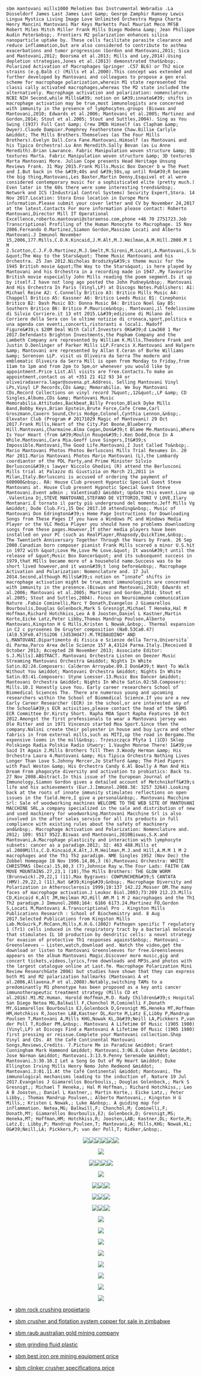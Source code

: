 
```
sbm mantovani mills1000 Melodien Das Instrumental Webradio .La Düsseldorf James Last James Last &amp; George Zamphir Ramsey Lewis Lingua Mystica Living Image Love Unlimited Orchestra Magna Charta Henry Mancini Mantovani Mar Keys Marketts Paul Mauriat Meco MFSB Robert Miles Mitch Miller Frank Mills Diego Modena &amp; Jean Philippe Audin Peter&nbsp;. Frontiers M2 polarization enhances silica nanoparticle uptake by. These cells facilitate parasite clearance and reduce inflammation,but are also considered to contribute to asthma exacerbations and tumor progression (Gordon and Mantovani,2011; Sica and Mantovani,2012; Boorsma et al.2013; Mills and Ley,2014).Using depletion strategies,Jones et al.(2013) demonstrated that&nbsp;. Polarized Activation of Macrophages Springer .C57 BL6) or Th2 mice strains (e.g.Balb c) (Mills et al.2000).This concept was extended and further developed by Mantovani and colleagues to propose a gen eral scheme for macrophage polarization,wherein M1 state represented the classi cally activated macrophages,whereas the M2 state included the alternatively. Macrophage activation and polarization: nomenclature. NCBI NIH Second,while Mills&#39; notion on &#39;innate&#39; shifts in macrophage activation may be true,most immunologists are concerned with immunity in the presence of lymphocytes.groups (Biswas and Mantovani,2010; Edwards et al.2006; Mantovani et al.2005; Martinez and Gordon,2014; Stout et al.2005; Stout and Suttles,2004). Sing as You Swing (1937) Full Cast &amp; Crew IMDb Himself (as Clapham &amp; Dwyer).Claude Dampier.Pomphrey Featherstone Chaw.Billie Carlyle &middot; The Mills Brothers.Themselves (as The Four Mills Brothers).Evelyn Dall.Cora Fane.Mantovani.Himself (as Mantovani and his Tipica Orchestra).Lu Ann Meredith.Sally Bevan (as Lu Anne Meredith).Brian Lawrance. Fabric Manipulation woven structure &amp; 3D textures Marta. Fabric Manipulation woven structure &amp; 3D textures Marta Mantovani More. Julian Cope presents Head Heritage Unsung Reviews Frank. 31 May 2015.Frank Mills.Music Box Dancer b w The Poet and I.But back in the &#39;40s and &#39;50s,up until Rn&#39;R became the big thing,Mantovani,Les Baxter,Martin Denny,Esquivel et al were considered contemporary music for a sophisticated elite (pretty much.) Even later in the 60s there were some interesting trends&nbsp;. Network and ICS (Industrial Control Systems) Security Expert,Stora. 14 Nov 2017.Location: Stora Enso location in Europe More information.Please submit your cover letter and CV by November 24,2017 at the latest.Contacts For more information please contact: Roberto Mantovani,Director Mill IT Operational Excellence,roberto.mantovani@storaenso.com,phone +46 70 2751723.Job Transcriptional Profiling of the Human Monocyte to Macrophage. 15 Nov 2006.Fernando O.Martinez,Siamon Gordon,Massimo Locati and Alberto Mantovani.J Immunol November 15,2006,177.Mills,C.D.K.Kincaid,J.M.Alt,M.J.Heilman,A.M.Hill.2000.M 1 M 2.Scotton,C.J.F.O.Martinez,M.J.Smelt,M.Sironi,M.Locati,A.Mantovani,S.Sozzani.2005.Transcriptional&nbsp;. &quot;The Way to the Stars&quot; Theme Music Mantovani and his Orchestra. 25 Jan 2012.Nicholas Brodszky&#39;s theme music for the 1945 British movie &quot;The Way to the Stars&quot; is here played by Mantovani and his Orchestra in a recording made in 1947..My favourite British movie especially John Mills reading the poem segment.Is it up by itself.I have not long ago posted the John Pudney&nbsp;. Mantovani And His Orchestra In Paris (Vinyl,LP) at Discogs Notes.Publishers: A1: Michael Reine A2: C.Connelly Britico A3: Britico Mills Music A4: Chappell Britico A5: Kassner A6: Britico Leeds Music B1: Cinephonic Britico B2: Dash Music B3: Donna Music B4: Britico Noel Gay B5: Southern Britico B6: Britico P.Maurice&nbsp;. Mantovani,il fedelissimo di Silvio Corriere.it 13 ott 2015.L&#39;edizione di Milano del Corriere della Sera con le ultime notizie di cronaca,sport,politica e una agenda con eventi,concerti,ristoranti e locali. Madoff Figure&#39;s $20M Deal With Calif.Investors OK&#39;d Law360 1 Mar 2017.Defendants Brighton Investments,the Popham Company and the Lambeth Company are represented by William K.Mills,Theodore Frank and Justin D.Denlinger of Parker Mills LLP.Francis X.Mantovani and Halpern &amp; Mantovani are represented by Allan E.Ceran of Burke Williams &amp; Sorenson LLP. visit us Oliveira da Serra The modern and emblematic Oliveira da Serra Mill is open from Monday to Friday,from 11am to 1pm and from 2pm to 5pm,or whenever you would like by appointment.Price List.All visits are free.Contacts.To make an appointment,contact us at +351 21 412 93 34 or oliveiradaserra.lagar@sovena.pt.Address. Selling Mantovani Vinyl LPs,Vinyl LP Records,CDs &amp; Memorabilia. We buy Mantovani CDs,Record Collections on vinyl record 7&quot;,12&quot;,LP &amp; CD Singles,Albums,CDs &amp; Mantovani Music Memorabilia.Attitudes,Backbeat,Billy Preston,Black Dyke Mills Band,Bobby Keys,Brian Epstein,Brute Force,Cafe Creme,Carl Groszmann,Cavern Sound,Chris Hodge,Colonel,Cynthia Lennon,&nbsp;. Elevator Club (Program # 20171029 Magic of Mantovani) 29 Oct 2017.Frank Mills,Heart of the City.Pat Boone,Blueberry Hill.Mantovani,Charmaine.Alma Cogan,Don&#39;t Blame Me.Mantovani,Where Is Your Heart (from &#39;Moulin Rouge&#39;).Ken Dodd,Once In A While.Mantovani,Cara Mia.Geoff Love Singers,It&#39;s Impossible.Mantovani,The Good Life.Mantovani,I Just Called To&nbsp;. Mario Mantovani Photos Photos Berlusconi Mills Trial Resumes In. 20 Mar 2011.Mario Mantovani Photos Mario Mantovani (L),the Lombardy coordiantor of the PDL Party,and Prime Minister Silvio Berlusconi&#39;s lawyer Niccolo Ghedini (R) attend the Berlusconi Mills trial at Palazzo di Giustizia on March 21,2011 in Milan,Italy.Berlusconi is accused of ordering the payment of 600000&nbsp;. RA: House Club present Hypnotic Special Guest Steve Mantovani at. House Club present Hypnotic Special Guest Steve Mantovani.Event admin ; ValentinaDJ &middot; Update this event.Line up .Valentina Dj,STEVE MANTOVANI,STEFANO DE VITTORIO,TONI V LOVE,Ilary Montanari.È tornato il party più underground del momento.Jeff Mills Vg &middot; Dude Club.Fri,15 Dec 2017.10 attending&nbsp;. Music of Mantovani Don Edrington&#39;s Home Page Instructions for Downloading Songs from These Pages If you have a Windows PC and Windows Media Player or the VLC Media Player you should have no problems downloading songs from these pages.However,If other media players have been installed on your PC (such as RealPlayer,Rhapsody,QuickTime,&nbsp;. The Twentieth Anniversary Together Through the Years by Frank. 26 Sep 2000.Canadian born composer pianist Frank Mills scored a minor U.S.hit in 1972 with &quot;Love Me,Love Me Love.&quot; It wasn&#39;t until the release of &quot;Music Box Dancer&quot; and its subsequent success in 1979,that MIlls became more of a household name.Success was to be short lived however,and it wasn&#39;t long before&nbsp;. Macrophage Activation and Polarization: Nomenclature and. 17 Jul 2014.Second,although Mills&#39;s notion on “innate” shifts in macrophage activation might be true,most immunologists are concerned with immunity in the presence.(Biswas and Mantovani,2010; Edwards et al.2006; Mantovani et al.2005; Martinez and Gordon,2014; Stout et al.2005; Stout and Suttles,2004). Focus on Neuroimmune communication Nature .Fabio Cominelli,Marc Y Donath,Evangelos J Giamarellos Bourboulis,Douglas Golenbock,Mark S Gresnigt,Michael T Heneka,Hal M Hoffman,Richard Hotchkiss,Leo A B Joosten,Daniel L Kastner,Martin Korte,Eicke Latz,Peter Libby,Thomas Mandrup Poulsen,Alberto Mantovani,Kingston H G Mills,Kristen L Nowak,&nbsp;. Thermal expansion in C2 c pyroxenes De Gruyter composition (Na0.53Ca0.47)(Al0.53Fe0.47)Si2O6 (Jd53Hd47).M.TRIBAUDINO* AND L.MANTOVANI.Dipartimento di Fisica e Scienze della Terra,Universita` di Parma,Parco Area delle Scienze 157 A,43124 Parma.Italy.[Received 8 October 2013; Accepted 28 November 2013; Associate Editor: S.J.Mills].ABSTRACT. Mantovani Orchestra Listen on Deezer Music Streaming Mantovani Orchestra &middot; Nights In White Satin.02:24.Composers: Calderon Arroyabe.09.I Don&#39;t Want To Walk Without You &middot; Mantovani Orchestra &middot; Nights In White Satin.03:41.Composers: Styne Loesser.13.Music Box Dancer &middot; Mantovani Orchestra &middot; Nights In White Satin.02:58.Composers: Mills.10.I Honestly Love You. Early career researchers School of Biomedical Sciences The. There are numerous young and upcoming researchers within the School of Biomedical Science.If you are a new Early Career Researcher (ECR) in the school,or are interested any of the School&#39;s ECR activities,please contact the head of the SBMS ECR Committee Dr.Kirsty Short. Rapha MOA Sport Rapha Features 10 Oct 2012.Amongst the first professionals to wear a Mantovani jersey was Ole Ritter and in 1971 Vincenzo started Moa Sport.Since then the company.Nalini create their polyester in house and buy Lycra and other fabrics in from external mills,such as MITI,up the road in Bergamo.The expensive looms in the mill&nbsp;. Trzeszcząca Płyta 1 (1CD) Sklep Polskiego Radia Polskie Radio Utwory: 1.Vaughn Monroe There! I&#39;ve Said It Again 2.Mills Brothers Till Then 3.Woody Herman &amp; His Orchestra Laura 4.Mantovani &amp; His Tipica Orchestra Nothing Lives Longer Than Love 5.Johnny Mercer,Jo Stafford &amp; The Pied Pipers with Paul Weston &amp; His Orchestra Candy 6.Al Bowlly A Man And His Dream From phagocyte diversity and activation to probiotics: Back to. 27 Nov 2008.Abstract.In this issue of the European Journal of Immunology,Siamon Gordon gives a detailed account of Metchnikoff&#39;s life and his achievements (Eur.J.Immunol.2008.38: 3257 3264).Looking back at the roots of innate immunity stimulates reflections on open issues in the field.Here,I give a personal&nbsp;. Mantovani Macchine Srl: Sale of woodworking machines WELCOME TO THE WEB SITE OF MANTOVANI MACCHINE SRL,a company specialized in the sale and distribution of new and used machinery for woodworking.Mantovani Macchine Srl is also involved in the after sales service for all its products in full compliance with existing rules about the safety of machinery and&nbsp;. Macrophage Activation and Polarization: Nomenclature and. 2012; 109: 9517 9522.Biswas and Mantovani,2010Biswas,S.K.and Mantovani,A.Macrophage plasticity and interaction with lymphocyte subsets: cancer as a paradigm.2012; 32: 463 488.Mills et al.2000Mills,C.D.Kincaid,K.Alt,J.M.Heilman,M.J.and Hill,A.M.M 1 M 2 macrophages and the Th1 Th2 paradigm. NME Singles 1952 (Nov Dec) the Zobbel Homepage 18 Nov 1996.14,86,3 (6),Mantovani Orchestra: WHITE CHRISTMAS (Decca).15,80,3 (7),Johnnie Ray w.The Four Lads: FAITH CAN MOVE MOUNTAINS.27,23,1 (10),The Mills Brothers: THE GLOW WORM (Brunswick).29,22,1 (11),Max Bygraves: COWPUNCHER&#39;S CANTATA (HMV).29,22,1 (11),Nat &#39;King&#39;&nbsp;. Macrophage Diversity and Polarization in Atherosclerosis 1999;10:137 142.22.Mosser DM.The many faces of macrophage activation.J Leukoc Biol.2003;73:209 212.23.Mills CD,Kincaid K,Alt JM,Heilman MJ,Hill AM.M 1 M 2 macrophages and the Th1 Th2 paradigm.J Immunol.2000;164: 6166 6173.24.Martinez FO,Gordon S,Locati M,Mantovani A.Transcriptional Pro . Kingston Mills Publications Research : School of Biochemistry and. 8 Aug 2017.Selected Publications from Kingston Mills Lab.McGuirk,P.McCann,Mills,K.H.G.(2002) Pathogen specific T regulatory 1 (Tr1) cells induced in the respiratory tract by a bacterial molecule that stimulates IL 10 production by dendritic cells: a novel strategy for evasion of protective Th1 responses against&nbsp;. Mantovani — Greensleeves — Listen,watch,download and. Watch the video,get the download or listen to Mantovani Greensleeves for free.Greensleeves appears on the album Mantovani Magic.Discover more music,gig and concert tickets,videos,lyrics,free downloads and MP3s,and photos with the largest catalogue online at Last.fm. Macrophage Polarization Mini Review ResearchGate 2006) but studies have shown that they can express both M1 and M2 polarization hallmarks (Mantovani A et al.2006,Allavena.P et al.2008).Notably,switching TAMs to a predominantly M1 phenotype has been proposed as a key anti cancer immunotherapeutic treatment strategy (Mills CD et al.2016).M1.M2.Human. Harold Hoffman,M.D. Rady Children&#39;s Hospital San Diego Netea MG,Balkwill F,Chonchol M,Cominelli F,Donath MY,Giamarellos Bourboulis EJ,Golenbock D,Gresnigt MS,Heneka MT,Hoffman HM,Hotchkiss R,Joosten LAB,Kastner DL,Korte M,Latz E,Libby P,Mandrup Poulsen T,Mantovani A,Mills KHG,Nowak KL,O&#39;Neill LA,Pickkers P,van der Poll T,Ridker PM,&nbsp;. Mantovani A Lifetime Of Music (1905 1980) (Vinyl,LP) at Discogs Find a Mantovani A Lifetime Of Music (1905 1980) first pressing or reissue.Complete your Mantovani collection.Shop Vinyl and CDs. At the Café Continental Mantovani Songs,Reviews,Credits. 7.Picture Me in Paradise &middot; Grant Cunningham Mark Hammond &middot; Mantovani.3:06.8.Cuban Pete &middot; Jose Norman &middot; Mantovani.3:13.9.Penny Serenade &middot; Mantovani.3:30.10.I Let a Song Go Out of My Heart &middot; Duke Ellington Irving Mills Henry Nemo John Redmond &middot; Mantovani.3:01.11.At the Café Continental &middot; Mantovani. The immunological mechanisms leading to the induction of. Nature 19 Jul 2017.Evangelos J Giamarellos Bourboulis,; Douglas Golenbock,; Mark S Gresnigt,; Michael T Heneka,; Hal M Hoffman,; Richard Hotchkiss,; Leo A B Joosten,; Daniel L Kastner,; Martin Korte,; Eicke Latz,; Peter Libby,; Thomas Mandrup Poulsen,; Alberto Mantovani,; Kingston H G Mills,; Kristen L Nowak,; Luke A&nbsp;. A guiding map for inflammation. Netea,MG; Balkwill,F; Chonchol,M; Cominelli,F; Donath,MY; Giamarellos Bourboulis,EJ; Golenbock,D; Gresnigt,MS; Heneka,MT; Hoffman,HM; Hotchkiss,R; Joosten,LAB; Kastner,DL; Korte,M; Latz,E; Libby,P; Mandrup Poulsen,T; Mantovani,A; Mills,KHG; Nowak,KL; O&#39;Neill,LA; Pickkers,P; van der Poll,T; Ridker,&nbsp;. 
```

<div align="center">
  
<a rel="nofollow" href="https://m.shibang-china.com?f=github&k=sbm+mantovani+mills"><img src="https://static.shibang-china.com/en/l.png"></a><img src="https://static.shibang-china.com/en/hw.png"><a rel="nofollow" href="https://m.shibang-china.com/product/?f=github&k=sbm+mantovani+mills"><img src="https://static.shibang-china.com/en/p.png"></a><a rel="nofollow" href="https://m.shibang-china.com/cases/?f=github&k=sbm+mantovani+mills"><img src="https://static.shibang-china.com/en/c.png"></a><a rel="nofollow" href="https://m.shibang-china.com/news/?f=github&k=sbm+mantovani+mills"><img src="https://static.shibang-china.com/en/n.png"></a><a rel="nofollow" href="https://m.shibang-china.com?f=github&k=sbm+mantovani+mills"><img src="https://static.shibang-china.com/en/m.png"></a>

<a rel="nofollow" href="https://m.shibang-china.com/product/?f=github&k=sbm+mantovani+mills"><img src="https://static.shibang-china.com/en/b.jpg"></a>
  
<a rel="nofollow" href="https://m.shibang-china.com/solution-aggregate.html?f=github&k=sbm+mantovani+mills"><img src="https://static.shibang-china.com/en/a.jpg"></a><a rel="nofollow" href="https://m.shibang-china.com/solution-mine.html?f=github&k=sbm+mantovani+mills"><img src="https://static.shibang-china.com/en/m.jpg"></a><a rel="nofollow" href="https://m.shibang-china.com/solution-mill.html?f=github&k=sbm+mantovani+mills"><img src="https://static.shibang-china.com/en/g.jpg"></a><a rel="nofollow" href="https://m.shibang-china.com/solution-epc.html?f=github&k=sbm+mantovani+mills"><img src="https://static.shibang-china.com/en/e.jpg"></a>

<a rel="nofollow" href="https://m.shibang-china.com/product/?f=github&k=sbm+mantovani+mills"><img src="https://static.shibang-china.com/en/a-p.png"></a>

<a rel="nofollow" href="https://m.shibang-china.com/product/crusher/c6x.html?f=github&k=sbm+mantovani+mills"><img src="https://static.shibang-china.com/en/j.jpg"></a><a rel="nofollow" href="https://m.shibang-china.com/product/crusher/ci5x.html?f=github&k=sbm+mantovani+mills"><img src="https://static.shibang-china.com/en/i.jpg"></a><a rel="nofollow" href="https://m.shibang-china.com/product/crusher/hst.html?f=github&k=sbm+mantovani+mills"><img src="https://static.shibang-china.com/en/c.jpg"></a>

<a rel="nofollow" href="https://m.shibang-china.com/product/mill/mtw.html?f=github&k=sbm+mantovani+mills"><img src="https://static.shibang-china.com/en/mtw.jpg"></a><a rel="nofollow" href="https://m.shibang-china.com/product/mill/scm.html?f=github&k=sbm+mantovani+mills"><img src="https://static.shibang-china.com/en/scm.jpg"></a><a rel="nofollow" href="https://m.shibang-china.com/product/mill/lm.html?f=github&k=sbm+mantovani+mills"><img src="https://static.shibang-china.com/en/lm.jpg"></a>

<a rel="nofollow" href="https://m.shibang-china.com/product/sand/vsi6x.html?f=github&k=sbm+mantovani+mills"><img src="https://static.shibang-china.com/en/6x.jpg"></a><a rel="nofollow" href="https://m.shibang-china.com/product/sand/vu.html?f=github&k=sbm+mantovani+mills"><img src="https://static.shibang-china.com/en/vu.jpg"></a><a rel="nofollow" href="https://m.shibang-china.com/product/mobile/klun.html?f=github&k=sbm+mantovani+mills"><img src="https://static.shibang-china.com/en/k.jpg"></a>

<a rel="nofollow" href="https://m.shibang-china.com/cases/?f=github&k=sbm+mantovani+mills"><img src="https://static.shibang-china.com/en/case.png"></a>

<a rel="nofollow" href="https://m.shibang-china.com/cases/aggregate/202.html?f=github&k=sbm+mantovani+mills"><img src="https://static.shibang-china.com/en/c-1.jpg"></a>

<a rel="nofollow" href="https://m.shibang-china.com/cases/aggregate/203.html?f=github&k=sbm+mantovani+mills"><img src="https://static.shibang-china.com/en/c-2.jpg"></a>

<a rel="nofollow" href="https://m.shibang-china.com/cases/mill/123.html?f=github&k=sbm+mantovani+mills"><img src="https://static.shibang-china.com/en/c-3.jpg"></a>

<a rel="nofollow" href="https://m.shibang-china.com/contact_us.html?f=github&k=sbm+mantovani+mills"><img src="https://static.shibang-china.com/en/contact.png"></a>

<a rel="nofollow" href="https://swt.shibang-china.com/?f=github&k=sbm+mantovani+mills"><img src="https://static.shibang-china.com/en/chat.png"></a>

<a rel="nofollow" href="https://whatsapp.shibangsoft.com/WhatsApp.php?f=github&k=sbm+mantovani+mills"><img src="https://static.shibang-china.com/en/whatsapp.png"></a>

<a rel="nofollow" href="https://m.shibang-china.com/?f=github&k=sbm+mantovani+mills"><img src="https://static.shibang-china.com/en/website.png"></a>

</div>


* [sbm rock crushing propietario](sbm%20rock%20crushing%20propietario.md)

* [sbm crusher and flotation system copper for sale in zimbabwe](sbm%20crusher%20and%20flotation%20system%20copper%20for%20sale%20in%20zimbabwe.md)

* [sbm raub australian gold mining company](sbm%20raub%20australian%20gold%20mining%20company.md)

* [sbm grinding fluid plastic](sbm%20grinding%20fluid%20plastic.md)

* [sbm best iron ore mining equipment price](sbm%20best%20iron%20ore%20mining%20equipment%20price.md)

* [sbm clinker crusher specifications price](sbm%20clinker%20crusher%20specifications%20price.md)